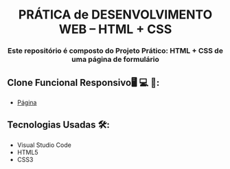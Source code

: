 <h1 align="center">PRÁTICA de DESENVOLVIMENTO WEB – HTML + CSS</h1>
<h3 align="center">Este repositório é composto do Projeto Prático: HTML + CSS de uma página de  formulário</h3>

## Clone Funcional Responsivo:desktop_computer: :computer: :iphone::
- [Página](https://des-web-form-page.netlify.app/)

## Tecnologias Usadas 🛠:
* Visual Studio Code
* HTML5
* CSS3
